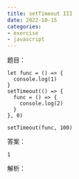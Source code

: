 ```yaml
---
title: setTimeout III
date: 2022-10-15
categories: 
- exercise
- javascript
---
```


题目：
```
let func = () => {
  console.log(1)
}
setTimeout(() => {
  func = () => {
    console.log(2)
  }
}, 0)

setTimeout(func, 100)
```

答案：
```
1
```

解析：
